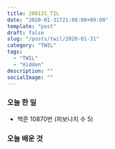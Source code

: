 ```yaml
---
title: 200131_TIL
date: "2020-01-31T21:00:00+09:00"
template: "post"
draft: false
slug: "/posts/twil/2020-01-31"
category: "TWIL"
tags:
  - "TWIL"
  - "Hidden"
description: ""
socialImage: ""
---
```


### 오늘 한 일

- 백준 10870번 (피보나치 수 5)
  
   
### 오늘 배운 것